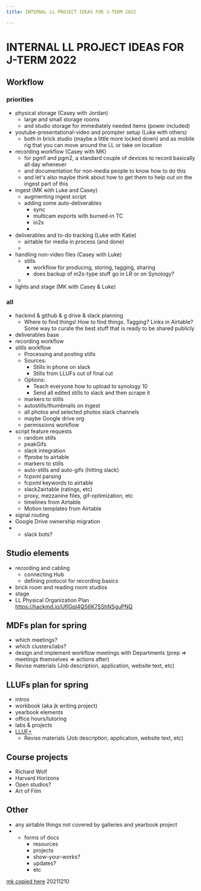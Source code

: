 ```yaml
---
title: INTERNAL LL PROJECT IDEAS FOR J-TERM 2022

---
```


# INTERNAL LL PROJECT IDEAS FOR J-TERM 2022

## Workflow

### priorities
* physical storage (Casey with Jordan)
    * large and small storage rooms
    * and studio storage for immediately needed items (power included)
* youtube-presentational-video and prompter setup (Luke with others)
    * both in brick studio (maybe a little more locked down) and as mobile rig that you can move around the LL or take on location
* recording workflow (Casey with MK)
    * for pgm1 and pgm2, a standard couple of devices to record basically all day whenever
    * and documentation for non-media people to know how to do this
    * and let's also maybe think about how to get them to help out on the ingest part of this
* ingest (MK with Luke and Casey)
    * augmenting ingest script
    * adding some auto-deliverables
        * sync
        * multicam exports with burned-in TC
        * io2s
        * 
* deliverables and to-do tracking (Luke with Katie)
    * airtable for media in process (and done)
    * 
* handling non-video files (Casey with Luke)
    * stills
        * workflow for producing, storing, tagging, sharing
        * does backup of m2s-type stuff go in LR or on Synology?
    * 
* lights and stage (MK with Casey & Luke)



### all
* hackmd & github & g drive & slack planning
    * Where to find things! How to find things. Tagging? Links in Airtable? Some way to curate the best stuff that is ready to be shared publicly
* deliverables base
* recording workflow
* stills workflow
    * Processing and posting stills
    * Sources:
        * Stills in phone on slack
        * Stills from LLUFs out of final cut
    * Options:
        * Teach everyone how to upload to synology 10
        * Send all edited stills to slack and then scrape it
    * markers to stills
    * autostills/thumbnails on ingest
    * all photos and selected photos slack channels
    * maybe Google drive org
    * permissions workflow
* script feature requests
    * random stills
    * peakGifs
    * slack integration
    * ffprobe to airtable
    * markers to stills
    * auto-stills and auto-gifs (hitting slack)
    * fcpxml parsing
    * fcpxml keywords to airtable
    * slack2airtable (ratings, etc)
    * proxy, mezzanine files, gif-optimization, etc
    * timelines from Airtable
    * Motion templates from Airtable
* signal routing
* Google Drive ownership migration
* * slack bots?

## Studio elements
* recording and cabling
    * connecting Hub
    * defining protocol for recording basics
* brick room and reading room studios
* stage
* LL Physical Organization Plan https://hackmd.io/UfIGpI4QS6K7SShNSguPNQ

## MDFs plan for spring
* which meetings?
* which clusters/labs?
* design and implement workflow meetings with Departments (prep => meetings themselves => actions after)
* Revise materials (Job description, application, website text, etc)

## LLUFs plan for spring
* intros
* workbook (aka jk writing project)
* yearbook elements
* office hours/tutoring
* labs & projects
* [LLUF+](https://docs.google.com/document/d/1nueGJzlo72hhfHptYBm0Wpf9L_XcHudEMrVcyQSyGXA/edit?pli=1)
    * Revise materials (Job description, application, website text, etc)

## Course projects
* Richard Wolf
* Harvard Horizons
* Open studios?
* Art of Film


## Other
* any airtable things not covered by galleries and yearbook project
* * forms of docs
    * resources
    * projects
    * show-your-works?
    * updates?
    * etc


[mk copied here](https://hackmd.io/REqE3MaGSuWsWNJJIG_3FA) 20211210